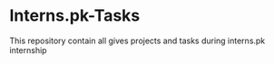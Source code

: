 # Interns.pk-Tasks
This repository contain all gives projects and tasks during interns.pk internship
